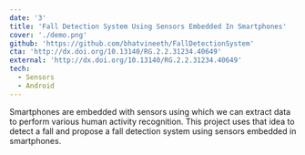 ```yaml
---
date: '3'
title: 'Fall Detection System Using Sensors Embedded In Smartphones'
cover: './demo.png'
github: 'https://github.com/bhatvineeth/FallDetectionSystem'
cta: 'http://dx.doi.org/10.13140/RG.2.2.31234.40649'
external: 'http://dx.doi.org/10.13140/RG.2.2.31234.40649'
tech:
  - Sensors
  - Android
---
```


Smartphones are embedded with sensors using which we can extract data to perform various human activity recognition. This project uses that idea to detect a fall and propose a fall detection system using sensors embedded in smartphones.
